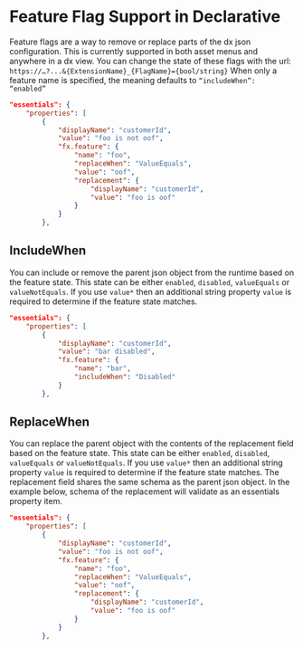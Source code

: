 <a name="feature-flag-support-in-declarative"></a>
# Feature Flag Support in Declarative
Feature flags are a way to remove or replace parts of the dx json configuration. This is currently supported in both asset menus and anywhere in a dx view.
You can change the state of these flags with the url:
<code>https://…?...&{ExtensionName}_{FlagName}={bool/string}</code>
When only a feature name is specified, the meaning defaults to <code>“includeWhen”: “enabled”</code>
```json
"essentials": {
    "properties": [
        {
            "displayName": "customerId",
            "value": "foo is not oof",
            "fx.feature": {
                "name": "foo",
                "replaceWhen": "ValueEquals",
                "value": "oof",
                "replacement": {
                    "displayName": "customerId",
                    "value": "foo is oof"
                }
            }
        },
```

<a name="feature-flag-support-in-declarative-includewhen"></a>
## IncludeWhen
You can include or remove the parent json object from the runtime based on the feature state. This state can be either <code>enabled</code>, <code>disabled</code>, <code>valueEquals</code> or <code>valueNotEquals</code>. If you use <code>value*</code> then an additional string property <code>value</code> is required to determine if the feature state matches.
```json
"essentials": {
    "properties": [
        {
            "displayName": "customerId",
            "value": "bar disabled",
            "fx.feature": {
                "name": "bar",
                "includeWhen": "Disabled"
            }
        },
```

<a name="feature-flag-support-in-declarative-replacewhen"></a>
## ReplaceWhen
You can replace the parent object with the contents of the replacement field based on the feature state. This state can be either <code>enabled</code>, <code>disabled</code>, <code>valueEquals</code> or <code>valueNotEquals</code>. If you use <code>value*</code> then an additional string property <code>value</code> is required to determine if the feature state matches.
The replacement field shares the same schema as the parent json object. In the example below, schema of the replacement will validate as an essentials property item.
```json
"essentials": {
    "properties": [
        {
            "displayName": "customerId",
            "value": "foo is not oof",
            "fx.feature": {
                "name": "foo",
                "replaceWhen": "ValueEquals",
                "value": "oof",
                "replacement": {
                    "displayName": "customerId",
                    "value": "foo is oof"
                }
            }
        },
```
